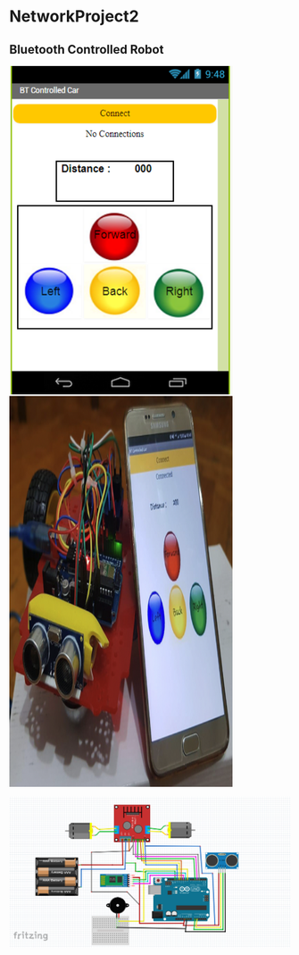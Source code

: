 # NetworkProject2



## Bluetooth Controlled Robot

<img src="https://github.com/gulzade/NetworkProject2/blob/master/interface.PNG" width="400"/> <img src="https://github.com/gulzade/NetworkProject2/blob/master/projectImage.png" width="400" height="700"/>

<img src="https://github.com/gulzade/NetworkProject2/blob/master/fritzing.PNG" width="700"/>
